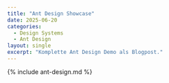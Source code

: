 ```yaml
---
title: "Ant Design Showcase"
date: 2025-06-20
categories:
  - Design Systems
  - Ant Design
layout: single
excerpt: "Komplette Ant Design Demo als Blogpost."
---
```


{% include ant-design.md %}
